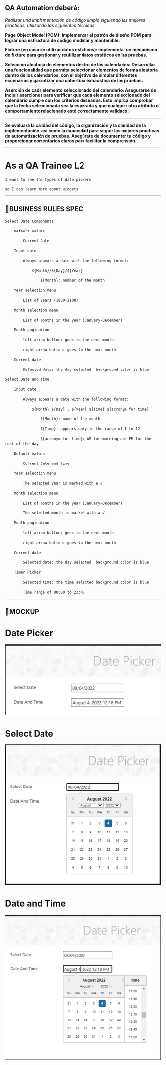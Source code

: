 ## QA Automation deberá:

_Realizar una implementación de código limpio siguiendo las mejores prácticas, utilizando las siguientes técnicas:_

**Page Object Model (POM): Implementar el patrón de diseño POM para lograr una estructura de código modular y mantenible.**

**Fixture (en caso de utilizar datos estáticos): Implementar un mecanismo de fixture para gestionar y reutilizar datos estáticos en las pruebas.**

**Selección aleatoria de elementos dentro de los calendarios: Desarrollar una funcionalidad que permita seleccionar elementos de forma aleatoria
dentro de los calendarios, con el objetivo de simular diferentes escenarios y garantizar una cobertura exhaustiva de las pruebas.**

**Aserción de cada elemento seleccionado del calendario: Asegurarse de incluir aserciones para verificar que cada elemento seleccionado del calendario
cumple con los criterios deseados. Esto implica comprobar que la fecha seleccionada sea la esperada y que cualquier otro atributo o comportamiento
relacionado esté correctamente validado.**

---

**Se evaluará la calidad del código, la organización y la claridad de la implementación, así como la capacidad para seguir las mejores prácticas de
automatización de pruebas. Asegúrate de documentar tu código y proporcionar comentarios claros para facilitar la comprensión.**

---

# As a QA Trainee L2

    I want to see the types of date pickers

    so I can learn more about widgets

---

## 🚩BUSINESS RULES SPEC

    Select Date Components

        Default values

            Current Date

        Input date

            Always appears a date with the following format:

                ${Month}/${Day}/${Year}

                    ${Month}: number of the month

        Year selection menu

            List of years (1900-2100)

        Month selection menu

            List of months in the year (January-December)

        Month pagination

            left arrow button: goes to the next month

            right arrow button: goes to the next month

        Current date

            Selected date: the day selected  background color is blue

    Select Date and time

        Input date

            Always appears a date with the following format:

                ${Month} ${Day} , ${Year} ${Time} ${acronym for time}

                    ${Month}: name of the month

                    ${Time}: appears only in the range of 1 to 12

                    ${acronym for time}: AM for morning and PM for the rest of the day

        Default values

            Current Date and time

        Year selection menu

            The selected year is marked with a √

        Month selection menu

            List of months in the year (January-December)

            The selected month is marked with a √

        Month pagination

            left arrow button: goes to the next month

            right arrow button: goes to the next month

        Current date

            Selected date: the day selected  background color is blue

        Timer Picker

            Selected time: the time selected background color is blue

            Time range of 00:00 to 23:45

---

## 🎴MOCKUP

# Date Picker

![Alt text](image.png)

# Select Date

![Alt text](image-1.png)

# Date and Time

![Alt text](image-2.png)
